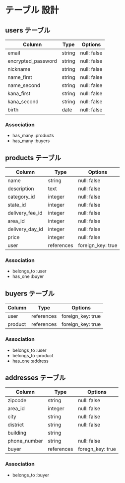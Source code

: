# テーブル 設計

## users テーブル

| Column             | Type                | Options                 |
|--------------------|---------------------|-------------------------|
| email              | string              | null: false             |
| encrypted_password | string              | null: false             |
| nickname           | string              | null: false             |
| name_first         | string              | null: false             |
| name_second        | string              | null: false             |
| kana_first         | string              | null: false             |
| kana_second        | string              | null: false             |
| birth              | date                | null: false             |

### Association

* has_many :products
* has_many :buyers

## products テーブル

| Column             | Type                | Options                 |
|--------------------|---------------------|-------------------------|
| name               | string              | null: false             |
| description        | text                | null: false             |
| category_id        | integer             | null: false             |
| state_id           | integer             | null: false             |
| delivery_fee_id    | integer             | null: false             |
| area_id            | integer             | null: false             |
| delivery_day_id    | integer             | null: false             |
| price              | integer             | null: false             |
| user               | references          | foreign_key: true       |

### Association

* belongs_to :user
* has_one    :buyer

## buyers テーブル

| Column             | Type                | Options                 |
|--------------------|---------------------|-------------------------|
| user               | references          | foreign_key: true       |
| product            | references          | foreign_key: true       |

### Association

* belongs_to :user
* belongs_to :product
* has_one    :address

## addresses テーブル

| Column             | Type                | Options                 |
|--------------------|---------------------|-------------------------|
| zipcode            | string              | null: false             |
| area_id            | integer             | null: false             |
| city               | string              | null: false             |
| district           | string              | null: false             |
| building           | string              |                         |
| phone_number       | string              | null: false             |
| buyer              | references          | foregn_key: true        |

### Association

* belongs_to :buyer